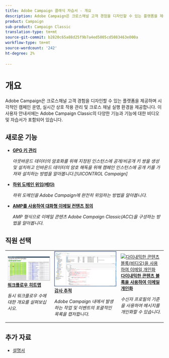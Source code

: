 ```yaml
---
title: Adobe Campaign 클래식 자습서 - 개요
description: Adobe Campaign은 크로스채널 고객 경험을 디자인할 수 있는 플랫폼을 제공하며 시각적인 캠페인 운영, 실시간 상호 작용 관리 및 크로스 채널 실행 환경을 제공합니다. 이 사용자 안내서에는 Adobe Campaign Standard의 다양한 기능과 기능에 대한 비디오 및 자습서가 포함되어 있습니다.
product: Campaign
sub-product: Campaign Classic
translation-type: tm+mt
source-git-commit: b2820c65a88d25f9b7a4ed5005cd5083463e000a
workflow-type: tm+mt
source-wordcount: '242'
ht-degree: 2%

---
```



# 개요

Adobe Campaign은 크로스채널 고객 경험을 디자인할 수 있는 플랫폼을 제공하며 시각적인 캠페인 운영, 실시간 상호 작용 관리 및 크로스 채널 실행 환경을 제공합니다. 이 사용자 안내서에는 Adobe Campaign Classic의 다양한 기능과 기능에 대한 비디오 및 자습서가 포함되어 있습니다.

## 새로운 기능

* **[GPG 키 관리](/help/acc/monitoring-campaign-classic/control-panel/gpg-key-management/gpg-key-management-overview.md)**

   *아웃바운드 데이터의 암호화를 위해 지정된 인스턴스에 공개/비공개 키 쌍을 생성 및 설치하고 인바운드 데이터의 암호 해독을 위해 캠페인 인스턴스에 공개 키를 가져와 설치하는 방법을 알아봅니다.[!UICONTROL Campaign]*

* **[하위 도메인 위임(베타)](/help/acc/monitoring-campaign-classic/control-panel/subdomain-delegation.md)**

   *하위 도메인을 Adobe Campaign에 완전히 위임하는 방법을 알아봅니다.*

* **[AMP를 사용하여 대화형 이메일 컨텐츠 정의](/help/acc/sending-messages/email-channel/defining-interactive-email-content-with-amp.md)**

   *AMP 형식으로 이메일 콘텐츠 Adobe Campaign Classic(ACC)을 구성하는 방법을 알아봅니다.*

## 직원 선택

<table>
<tr>
  <td>
    <a href="./monitoring-campaign-classic/workflow-heatmap.md">
      <img alt="워크플로우 히트맵(비디오)" src="./assets/workflow-heatmap.png"/>
    </a>
    <div>
      <a href="./monitoring-campaign-classic/workflow-heatmap.md">
    <strong>워크플로우 히트맵</strong>
    </a>
    </div>
    <p>
    <em>동시 워크플로우 수에 대한 개요를 살펴보십시오.</em>
    <p>
  </td>
   <td>
    <a href="./monitoring-campaign-classic/audit-trail.md">
      <img alt="감사 추적(비디오)" src="./assets/acc-audit-trail.png" />
    </a>
    <div>
      <a href="./monitoring-campaign-classic/audit-trail.md">
    <strong>감사 추적</strong>
    </a>
    </div>
    <p>
    <em>Adobe Campaign 내에서 발생하는 작업 및 이벤트의 포괄적인 목록을 캡처합니다.</em>
    <p>
  </td>
  <td>
    <a href="./sending-messages/personalization-with-dynamic-content-blocks.md">
      <img alt="다이내믹한 콘텐츠 블록(비디오)을 사용하여 이메일 개인화" src="./assets/ACC-Personalization.png" />
    </a>
    <div>
      <a href="./sending-messages/personalization-with-dynamic-content-blocks.md">
    <strong>다이내믹한 콘텐츠 블록을 사용하여 이메일 개인화</strong>
    </a>
    </div>
    <p>
    <em>수신자 프로필의 기준을 사용하여 메시지를 개인화할 수 있습니다. </em>
    <p>
  </td>
</tr>
</table>

## 추가 자료

* [설명서](https://docs.campaign.adobe.com/doc/AC/en/PTF_Starting_with_Adobe_Campaign_About_Adobe_Campaign_Classic.html)
